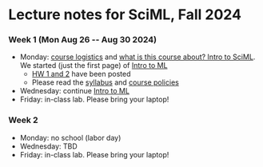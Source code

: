 # Lecture notes for SciML, Fall 2024

### Week 1 (Mon Aug 26 -- Aug 30 2024)
- Monday: [course logistics](<01 Course intro.pdf>) and [what is this course about? Intro to SciML](<02 Intro to SciML forward problems.pdf>).  We started (just the first page) of [Intro to ML](<03 Intro to ML.pdf>)
  - [HW 1 and 2](../Homeworks/) have been posted
  - Please read the [syllabus](../syllabus.md) and [course policies](../policies.md)
- Wednesday: continue [Intro to ML](<03 Intro to ML.pdf>)
- Friday: in-class lab. Please bring your laptop!

### Week 2
- Monday: no school (labor day)
- Wednesday: TBD
- Friday: in-class lab. Please bring your laptop!
